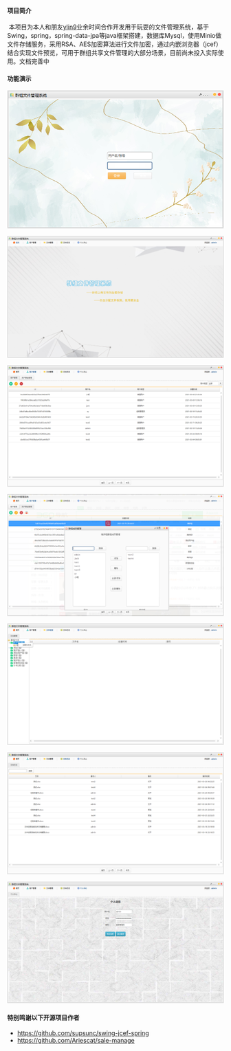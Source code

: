 #### 项目简介

​		本项目为本人和朋友[ylin9](https://gitee.com/ylin9)业余时间合作开发用于玩耍的文件管理系统，基于Swing，spring，spring-data-jpa等java框架搭建，数据库Mysql，使用Minio做文件存储服务，采用RSA、AES加密算法进行文件加密，通过内嵌浏览器（jcef）结合实现文件预览，可用于群组共享文件管理的大部分场景，目前尚未投入实际使用。文档完善中

#### 功能演示

![](https://github.com/yinzwii/gfes/blob/master/show/login.png)

![](https://github.com/yinzwii/gfes/blob/master/show/home.png)

![](https://github.com/yinzwii/gfes/blob/master/show/user.png)

![](https://github.com/yinzwii/gfes/blob/master/show/userGroup.png)

![](https://github.com/yinzwii/gfes/blob/master/show/file.png)

![](https://github.com/yinzwii/gfes/blob/master/show/log.png)

![](https://github.com/yinzwii/gfes/blob/master/show/pwd.png)



#### 特别鸣谢以下开源项目作者

- https://github.com/supsunc/swing-jcef-spring
- https://github.com/Ariescat/sale-manage
